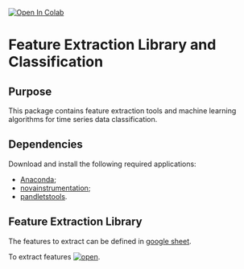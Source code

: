 [![Open In Colab](https://colab.research.google.com/assets/colab-badge.svg)](https://colab.research.google.com/github/TSFDlib/TSFEL/blob/master/HAR_solution.ipynb)


# Feature Extraction Library and Classification
## Purpose
This package contains feature extraction tools and machine learning algorithms for time series data classification.

## Dependencies
Download and install the following required applications:

- [Anaconda](https://store.continuum.io/cshop/anaconda/);
- [novainstrumentation](https://github.com/hgamboa/novainstrumentation);
- [pandletstools](https://bitbucket.fraunhofer.pt/projects/SAFESENSOR/repos/pandletstools/browse).

## Feature Extraction Library
The features to extract can be defined in [google sheet](https://docs.google.com/spreadsheets/d/15Db3m7if7xkZBqHDUXtFxrwIcBqKvIBU0XnV6aKa4SI/edit?ts=5bd1eca0#gid=0).

To extract features 
[![open](https://colab.research.google.com/assets/colab-badge.svg)](https://colab.research.google.com/github/TSFDlib/TSFEL/blob/master/HAR_solution.ipynb).
